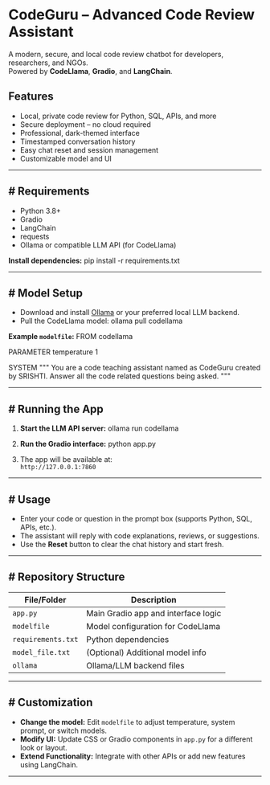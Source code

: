 # CodeGuru – Advanced Code Review Assistant

A modern, secure, and local code review chatbot for developers, researchers, and NGOs.  
Powered by **CodeLlama**, **Gradio**, and **LangChain**.

## Features

- Local, private code review for Python, SQL, APIs, and more
- Secure deployment – no cloud required
- Professional, dark-themed interface
- Timestamped conversation history
- Easy chat reset and session management
- Customizable model and UI

---

## # Requirements

- Python 3.8+
- Gradio
- LangChain
- requests
- Ollama or compatible LLM API (for CodeLlama)

**Install dependencies:**
  pip install -r requirements.txt

  
---

## # Model Setup

- Download and install [Ollama](https://ollama.com/) or your preferred local LLM backend.
- Pull the CodeLlama model:
  ollama pull codellama


**Example `modelfile`:**
FROM codellama

PARAMETER temperature 1

SYSTEM """
You are a code teaching assistant named as CodeGuru created by SRISHTI.
Answer all the code related questions being asked.
"""


---

## # Running the App

1. **Start the LLM API server:**
   ollama run codellama


2. **Run the Gradio interface:**
   python app.py


3. The app will be available at:  
`http://127.0.0.1:7860`

---

## # Usage

- Enter your code or question in the prompt box (supports Python, SQL, APIs, etc.).
- The assistant will reply with code explanations, reviews, or suggestions.
- Use the **Reset** button to clear the chat history and start fresh.

---

## # Repository Structure

| File/Folder        | Description                                  |
|--------------------|----------------------------------------------|
| `app.py`           | Main Gradio app and interface logic          |
| `modelfile`        | Model configuration for CodeLlama            |
| `requirements.txt` | Python dependencies                          |
| `model_file.txt`   | (Optional) Additional model info             |
| `ollama`           | Ollama/LLM backend files                     |

---

## # Customization

- **Change the model:** Edit `modelfile` to adjust temperature, system prompt, or switch models.
- **Modify UI:** Update CSS or Gradio components in `app.py` for a different look or layout.
- **Extend Functionality:** Integrate with other APIs or add new features using LangChain.

---



